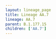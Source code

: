 ```yaml
---
layout: lineage_page
title: Lineage AA.7
lineage: AA.7
parent: B.1.177.15
children: ['AA.7']
---
```

